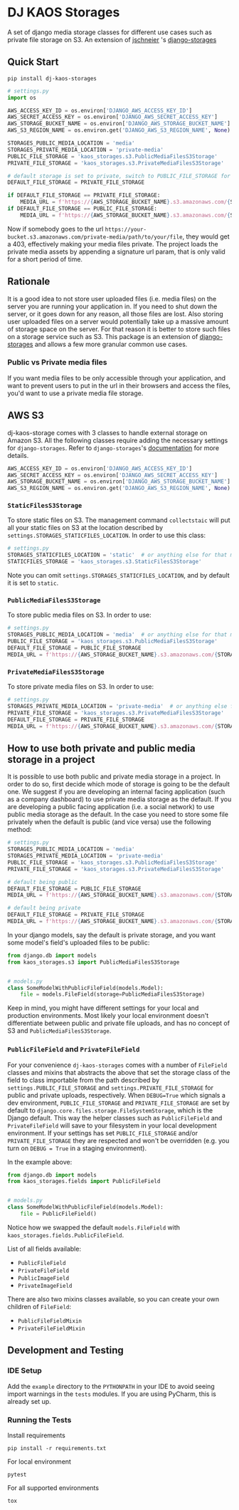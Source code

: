 # DJ KAOS Storages

A set of django media storage classes for different use cases such as private file storage on S3. An extension
of [jschneier](https://github.com/jschneier) 's
[django-storages](https://github.com/jschneier/django-storages)

## Quick Start

```shell
pip install dj-kaos-storages
```

```python
# settings.py
import os

AWS_ACCESS_KEY_ID = os.environ['DJANGO_AWS_ACCESS_KEY_ID']
AWS_SECRET_ACCESS_KEY = os.environ['DJANGO_AWS_SECRET_ACCESS_KEY']
AWS_STORAGE_BUCKET_NAME = os.environ['DJANGO_AWS_STORAGE_BUCKET_NAME']
AWS_S3_REGION_NAME = os.environ.get('DJANGO_AWS_S3_REGION_NAME', None)

STORAGES_PUBLIC_MEDIA_LOCATION = 'media'
STORAGES_PRIVATE_MEDIA_LOCATION = 'private-media'
PUBLIC_FILE_STORAGE = 'kaos_storages.s3.PublicMediaFilesS3Storage'
PRIVATE_FILE_STORAGE = 'kaos_storages.s3.PrivateMediaFilesS3Storage'

# default storage is set to private, switch to PUBLIC_FILE_STORAGE for public default storage
DEFAULT_FILE_STORAGE = PRIVATE_FILE_STORAGE

if DEFAULT_FILE_STORAGE == PRIVATE_FILE_STORAGE:
    MEDIA_URL = f'https://{AWS_STORAGE_BUCKET_NAME}.s3.amazonaws.com/{STORAGES_PRIVATE_MEDIA_LOCATION}/'
if DEFAULT_FILE_STORAGE == PUBLIC_FILE_STORAGE:
    MEDIA_URL = f'https://{AWS_STORAGE_BUCKET_NAME}.s3.amazonaws.com/{STORAGES_PUBLIC_MEDIA_LOCATION}/'
```

Now if somebody goes to the url `https://your-bucket.s3.amazonaws.com/private-media/path/to/your/file`, they would get a
403, effectively making your media files private. The project loads the private media assets by appending a signature
url param, that is only valid for a short period of time.

## Rationale

It is a good idea to not store user uploaded files (i.e. media files) on the server you are running your application in.
If you need to shut down the server, or it goes down for any reason, all those files are lost. Also storing user
uploaded files on a server would potentially take up a massive amount of storage space on the server. For that reason it
is better to store such files on a storage service such as S3. This package is an extension of
[django-storages](https://github.com/jschneier/django-storages) and allows a few more granular common use cases.

### Public vs Private media files

If you want media files to be only accessible through your application, and want to prevent users to put in the url in
their browsers and access the files, you'd want to use a private media file storage.

## AWS S3

dj-kaos-storage comes with 3 classes to handle external storage on Amazon S3. All the following classes require adding
the necessary settings for `django-storages`. Refer to `django-storages`'s
[documentation](https://django-storages.readthedocs.io/en/latest/) for more details.

```python
AWS_ACCESS_KEY_ID = os.environ['DJANGO_AWS_ACCESS_KEY_ID']
AWS_SECRET_ACCESS_KEY = os.environ['DJANGO_AWS_SECRET_ACCESS_KEY']
AWS_STORAGE_BUCKET_NAME = os.environ['DJANGO_AWS_STORAGE_BUCKET_NAME']
AWS_S3_REGION_NAME = os.environ.get('DJANGO_AWS_S3_REGION_NAME', None)
```

### `StaticFilesS3Storage`

To store static files on S3. The management command `collectstaic` will put all your static files on S3 at the location
described by `settings.STORAGES_STATICFILES_LOCATION`. In order to use this class:

```python
# settings.py 
STORAGES_STATICFILES_LOCATION = 'static'  # or anything else for that matter
STATICFILES_STORAGE = 'kaos_storages.s3.StaticFilesS3Storage'
```

Note you can omit `settings.STORAGES_STATICFILES_LOCATION`, and by default it is set to `static`.

### `PublicMediaFilesS3Storage`

To store public media files on S3. In order to use:

```python
# settings.py 
STORAGES_PUBLIC_MEDIA_LOCATION = 'media'  # or anything else for that matter
PUBLIC_FILE_STORAGE = 'kaos_storages.s3.PublicMediaFilesS3Storage'
DEFAULT_FILE_STORAGE = PUBLIC_FILE_STORAGE
MEDIA_URL = f'https://{AWS_STORAGE_BUCKET_NAME}.s3.amazonaws.com/{STORAGES_PUBLIC_MEDIA_LOCATION}/'
```

### `PrivateMediaFilesS3Storage`

To store private media files on S3. In order to use:

```python
# settings.py 
STORAGES_PRIVATE_MEDIA_LOCATION = 'private-media'  # or anything else for that matter
PRIVATE_FILE_STORAGE = 'kaos_storages.s3.PrivateMediaFilesS3Storage'
DEFAULT_FILE_STORAGE = PRIVATE_FILE_STORAGE
MEDIA_URL = f'https://{AWS_STORAGE_BUCKET_NAME}.s3.amazonaws.com/{STORAGES_PRIVATE_MEDIA_LOCATION}/'
```

## How to use both private and public media storage in a project

It is possible to use both public and private media storage in a project. In order to do so, first decide which mode of
storage is going to be the default one. We suggest if you are developing an internal facing application (such as a
company dashboard) to use private media storage as the default. If you are developing a public facing application
(i.e. a social network) to use public media storage as the default. In the case you need to store some file privately
when the default is public (and vice versa) use the following method:

```python
# settings.py 
STORAGES_PUBLIC_MEDIA_LOCATION = 'media'
STORAGES_PRIVATE_MEDIA_LOCATION = 'private-media'
PUBLIC_FILE_STORAGE = 'kaos_storages.s3.PublicMediaFilesS3Storage'
PRIVATE_FILE_STORAGE = 'kaos_storages.s3.PrivateMediaFilesS3Storage'

# default being public 
DEFAULT_FILE_STORAGE = PUBLIC_FILE_STORAGE
MEDIA_URL = f'https://{AWS_STORAGE_BUCKET_NAME}.s3.amazonaws.com/{STORAGES_PUBLIC_MEDIA_LOCATION}/'

# default being private 
DEFAULT_FILE_STORAGE = PRIVATE_FILE_STORAGE
MEDIA_URL = f'https://{AWS_STORAGE_BUCKET_NAME}.s3.amazonaws.com/{STORAGES_PRIVATE_MEDIA_LOCATION}/'
```

In your django models, say the default is private storage, and you want some model's field's uploaded files to be
public:

```python
from django.db import models
from kaos_storages.s3 import PublicMediaFilesS3Storage


# models.py
class SomeModelWithPublicFileField(models.Model):
    file = models.FileField(storage=PublicMediaFilesS3Storage)
```

Keep in mind, you might have different settings for your local and production environments. Most likely your local
environment doesn't differentiate between public and private file uploads, and has no concept of S3 and
`PublicMediaFilesS3Storage`.

### `PublicFileField` and `PrivateFileField`

For your convenience `dj-kaos-storages` comes with a number of `FileField` classes and mixins that abstracts the above
that set the storage class of the field to class importable from the path described by `settings.PUBLIC_FILE_STORAGE`
and `settings.PRIVATE_FILE_STORAGE` for public and private uploads, respectively. When `DEBUG=True` which signals a dev
environment, `PUBLIC_FILE_STORAGE` and `PRIVATE_FILE_STORAGE` are set by default to
`django.core.files.storage.FileSystemStorage`, which is the Django default. This way the helper classes such
as `PublicFileField` and `PrivateFileField` will save to your filesystem in your local development environment. If your
settings has set `PUBLIC_FILE_STORAGE` and/or `PRIVATE_FILE_STORAGE` they are respected and won't be overridden (e.g.
you turn on `DEBUG = True` in a staging environment).

In the example above:

```python
from django.db import models
from kaos_storages.fields import PublicFileField


# models.py
class SomeModelWithPublicFileField(models.Model):
    file = PublicFileField()
```

Notice how we swapped the default `models.FileField` with `kaos_storages.fields.PublicFileField`.

List of all fields available:

- `PublicFileField`
- `PrivateFileField`
- `PublicImageField`
- `PrivateImageField`

There are also two mixins classes available, so you can create your own children of `FileField`:

- `PublicFileFieldMixin`
- `PrivateFileFieldMixin`

## Development and Testing

### IDE Setup

Add the `example` directory to the `PYTHONPATH` in your IDE to avoid seeing import warnings in the `tests` modules. If
you are using PyCharm, this is already set up.

### Running the Tests

Install requirements

```
pip install -r requirements.txt
```

For local environment

```
pytest
```

For all supported environments

```
tox
```
